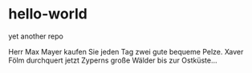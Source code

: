 # hello-world
yet another repo

Herr Max Mayer kaufen Sie jeden Tag zwei gute bequeme Pelze.
Xaver Fölm durchquert jetzt Zyperns große Wälder bis zur Ostküste...


